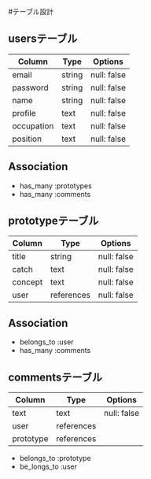 #テーブル設計

## usersテーブル

| Column     | Type    | Options     |
| ---------- | ------- | ----------- |
| email      | string  | null: false |
| password   | string  | null: false |
| name       | string  | null: false |
| profile    | text    | null: false |
| occupation | text    | null: false |
| position   | text    | null: false |

## Association

- has_many :prototypes
- has_many :comments

## prototypeテーブル

| Column   | Type          | Options     |
| -------- | ------------- | ----------- |
| title    | string        | null: false |
| catch    | text          | null: false |
| concept  | text          | null: false |
| user     | references    | null: false |

## Association

- belongs_to :user
- has_many :comments

## commentsテーブル

| Column    | Type          | Options     |
| --------- | ------------- | ----------- |
| text      | text          | null: false |
| user      | references    |             |
| prototype | references    |             |

- belongs_to :prototype
- be_longs_to :user


